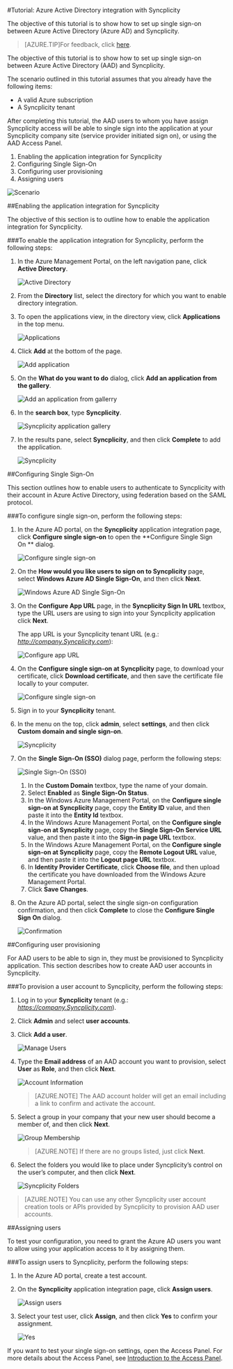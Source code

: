 <properties 
    pageTitle="Tutorial: Azure Active Directory integration with Syncplicity | Windows Azure" 
    description="Learn how to use Syncplicity with Azure Active Directory to enable single sign-on, automated provisioning, and more!" 
    services="active-directory" 
    authors="markusvi"  
    documentationCenter="na" 
    manager="stevenpo"/>
<tags
	ms.service="active-directory"
	ms.date="01/12/2016"
	wacn.date=""/>

#Tutorial: Azure Active Directory integration with Syncplicity
  
The objective of this tutorial is to show how to set up single sign-on between Azure Active Directory (Azure AD) and Syncplicity.
>[AZURE.TIP]For feedback, click [here](http://go.microsoft.com/fwlink/?LinkId=522417).
  
The objective of this tutorial is to show how to set up single sign-on between Azure Active Directory (AAD) and Syncplicity.
  
The scenario outlined in this tutorial assumes that you already have the following items:

-   A valid Azure subscription
-   A Syncplicity tenant
  
After completing this tutorial, the AAD users to whom you have assign Syncplicity access will be able to single sign into the application at your Syncplicity company site (service provider initiated sign on), or using the AAD Access Panel.

1.  Enabling the application integration for Syncplicity
2.  Configuring Single Sign-On
3.  Configuring user provisioning
4.  Assigning users

![Scenario](./media/active-directory-saas-syncplicity-tutorial/IC769524.png "Scenario")

##Enabling the application integration for Syncplicity
  
The objective of this section is to outline how to enable the application integration for Syncplicity.

###To enable the application integration for Syncplicity, perform the following steps:

1.  In the Azure Management Portal, on the left navigation pane, click **Active Directory**.

    ![Active Directory](./media/active-directory-saas-syncplicity-tutorial/IC700993.png "Active Directory")

2.  From the **Directory** list, select the directory for which you want to enable directory integration.

3.  To open the applications view, in the directory view, click **Applications** in the top menu.

    ![Applications](./media/active-directory-saas-syncplicity-tutorial/IC700994.png "Applications")

4.  Click **Add** at the bottom of the page.

    ![Add application](./media/active-directory-saas-syncplicity-tutorial/IC749321.png "Add application")

5.  On the **What do you want to do** dialog, click **Add an application from the gallery**.

    ![Add an application from gallerry](./media/active-directory-saas-syncplicity-tutorial/IC749322.png "Add an application from gallerry")

6.  In the **search box**, type **Syncplicity**.

    ![Syncplicity application gallery](./media/active-directory-saas-syncplicity-tutorial/IC769532.png "Syncplicity application gallery")

7.  In the results pane, select **Syncplicity**, and then click **Complete** to add the application.

    ![Syncplicity](./media/active-directory-saas-syncplicity-tutorial/IC769533.png "Syncplicity")

##Configuring Single Sign-On
  
This section outlines how to enable users to authenticate to Syncplicity with their account in Azure Active Directory, using federation based on the SAML protocol.

###To configure single sign-on, perform the following steps:

1.  In the Azure AD portal, on the **Syncplicity** application integration page, click **Configure single sign-on** to open the **Configure Single Sign On ** dialog.

    ![Configure single sign-on](./media/active-directory-saas-syncplicity-tutorial/IC769534.png "Configure single sign-on")

2.  On the **How would you like users to sign on to Syncplicity** page, select **Windows Azure AD Single Sign-On**, and then click **Next**.

    ![Windows Azure AD Single Sign-On](./media/active-directory-saas-syncplicity-tutorial/IC769535.png "Windows Azure AD Single Sign-On")

3.  On the **Configure App URL** page, in the **Syncplicity Sign In URL** textbox, type the URL users are using to sign into your Syncplicity application click **Next**. 

    The app URL is your Syncplicity tenant URL (e.g.: *http://company.Syncplicity.com*):

    ![Configure app URL](./media/active-directory-saas-syncplicity-tutorial/IC769536.png "Configure app URL")

4.  On the **Configure single sign-on at Syncplicity** page, to download your certificate, click **Download certificate**, and then save the certificate file locally to your computer.

    ![Configure single sign-on](./media/active-directory-saas-syncplicity-tutorial/IC769543.png "Configure single sign-on")

5.  Sign in to your **Syncplicity** tenant.

6.  In the menu on the top, click **admin**, select **settings**, and then click **Custom domain and single sign-on**.

    ![Syncplicity](./media/active-directory-saas-syncplicity-tutorial/IC769545.png "Syncplicity")

7.  On the **Single Sign-On (SSO)** dialog page, perform the following steps:

    ![Single Sign-On \(SSO\)](./media/active-directory-saas-syncplicity-tutorial/IC769550.png "Single Sign-On \(SSO\)")

    1.  In the **Custom Domain** textbox, type the name of your domain.
    2.  Select **Enabled** as **Single Sign-On Status**.
    3.  In the Windows Azure Management Portal, on the **Configure single sign-on at Syncplicity** page, copy the **Entity ID** value, and then paste it into the **Entity Id** textbox.
    4.  In the Windows Azure Management Portal, on the **Configure single sign-on at Syncplicity** page, copy the **Single Sign-On Service URL** value, and then paste it into the **Sign-in page URL** textbox.
    5.  In the Windows Azure Management Portal, on the **Configure single sign-on at Syncplicity** page, copy the **Remote Logout URL** value, and then paste it into the **Logout page URL** textbox.
    6.  In **Identity Provider Certificate**, click **Choose file**, and then upload the certificate you have downloaded from the Windows Azure Management Portal.
    7.  Click **Save Changes**.

8.  On the Azure AD portal, select the single sign-on configuration confirmation, and then click **Complete** to close the **Configure Single Sign On** dialog.

    ![Confirmation](./media/active-directory-saas-syncplicity-tutorial/IC769554.png "Confirmation")

##Configuring user provisioning
  
For AAD users to be able to sign in, they must be provisioned to Syncplicity application. This section describes how to create AAD user accounts in Syncplicity.

###To provision a user account to Syncplicity, perform the following steps:

1.  Log in to your **Syncplicity** tenant (e.g.: *https://company.Syncplicity.com*).

2.  Click **Admin** and select **user accounts**.

3.  Click **Add a user**.

    ![Manage Users](./media/active-directory-saas-syncplicity-tutorial/IC769764.png "Manage Users")

4.  Type the **Email address** of an AAD account you want to provision, select **User** as **Role**, and then click **Next**.

    ![Account Information](./media/active-directory-saas-syncplicity-tutorial/IC769765.png "Account Information")

    >[AZURE.NOTE] The AAD account holder will get an email including a link to confirm and activate the account.

5.  Select a group in your company that your new user should become a member of, and then click **Next**.

    ![Group Membership](./media/active-directory-saas-syncplicity-tutorial/IC769772.png "Group Membership")

    >[AZURE.NOTE] If there are no groups listed, just click **Next**.

6.  Select the folders you would like to place under Syncplicity’s control on the user’s computer, and then click **Next**.

    ![Syncplicity Folders](./media/active-directory-saas-syncplicity-tutorial/IC769773.png "Syncplicity Folders")

>[AZURE.NOTE] You can use any other Syncplicity user account creation tools or APIs provided by Syncplicity to provision AAD user accounts.

##Assigning users
  
To test your configuration, you need to grant the Azure AD users you want to allow using your application access to it by assigning them.

###To assign users to Syncplicity, perform the following steps:

1.  In the Azure AD portal, create a test account.

2.  On the **Syncplicity** application integration page, click **Assign users**.

    ![Assign users](./media/active-directory-saas-syncplicity-tutorial/IC769557.png "Assign users")

3.  Select your test user, click **Assign**, and then click **Yes** to confirm your assignment.

    ![Yes](./media/active-directory-saas-syncplicity-tutorial/IC767830.png "Yes")
  
If you want to test your single sign-on settings, open the Access Panel. For more details about the Access Panel, see [Introduction to the Access Panel](https://msdn.microsoft.com/zh-cn/library/dn308586).

